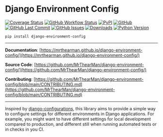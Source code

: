 # Django Environment Config

[![Coverage Status][coverage-badge]][coverage]
[![GitHub Workflow Status][status-badge]][status]
[![PyPI][pypi-badge]][pypi]
[![GitHub][licence-badge]][licence]
[![GitHub Last Commit][repo-badge]][repo]
[![GitHub Issues][issues-badge]][issues]
[![Downloads][downloads-badge]][pypi]
[![Python Version][version-badge]][pypi]

```shell
pip install django-environment-config
```

---

**Documentation**: [https://mrthearman.github.io/django-environment-config/](https://mrthearman.github.io/django-environment-config/)

**Source Code**: [https://github.com/MrThearMan/django-environment-config/](https://github.com/MrThearMan/django-environment-config/)

**Contributing**: [https://github.com/MrThearMan/django-environment-config/blob/main/CONTRIBUTING.md](https://github.com/MrThearMan/django-environment-config/blob/main/CONTRIBUTING.md)

---

Inspired by [django-configurations], this library aims to provide a simple way to configure
settings for different environments in Django applications. For example, you might want to
have different settings for local development compared to production, and different still when
running automated tests or in checks in you CI.

[django-configurations]: https://github.com/jazzband/django-configurations

[coverage-badge]: https://coveralls.io/repos/github/MrThearMan/django-environment-config/badge.svg?branch=main
[status-badge]: https://img.shields.io/github/actions/workflow/status/MrThearMan/django-environment-config/test.yml?branch=main
[pypi-badge]: https://img.shields.io/pypi/v/django-environment-config
[licence-badge]: https://img.shields.io/github/license/MrThearMan/django-environment-config
[repo-badge]: https://img.shields.io/github/last-commit/MrThearMan/django-environment-config
[issues-badge]: https://img.shields.io/github/issues-raw/MrThearMan/django-environment-config
[version-badge]: https://img.shields.io/pypi/pyversions/django-environment-config
[downloads-badge]: https://img.shields.io/pypi/dm/django-environment-config

[coverage]: https://coveralls.io/github/MrThearMan/django-environment-config?branch=main
[status]: https://github.com/MrThearMan/django-environment-config/actions/workflows/test.yml
[pypi]: https://pypi.org/project/django-environment-config
[licence]: https://github.com/MrThearMan/django-environment-config/blob/main/LICENSE
[repo]: https://github.com/MrThearMan/django-environment-config/commits/main
[issues]: https://github.com/MrThearMan/django-environment-config/issues

